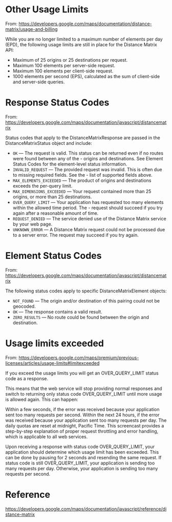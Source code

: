 # Other Usage Limits

From: https://developers.google.com/maps/documentation/distance-matrix/usage-and-billing

While you are no longer limited to a maximum number of elements per day (EPD), the following usage limits are still in place for the Distance Matrix API:

- Maximum of 25 origins or 25 destinations per request.
- Maximum 100 elements per server-side request.
- Maximum 100 elements per client-side request.
- 1000 elements per second (EPS), calculated as the sum of client-side and server-side queries.


# Response Status Codes

From: https://developers.google.com/maps/documentation/javascript/distancematrix

Status codes that apply to the DistanceMatrixResponse are passed in the DistanceMatrixStatus object and include:

- `OK` — The request is valid. This status can be returned even if no routes were found between any of the - origins and destinations. See Element Status Codes for the element-level status information.
- `INVALID_REQUEST` — The provided request was invalid. This is often due to missing required fields. See the - list of supported fields above.
- `MAX_ELEMENTS_EXCEEDED` — The product of origins and destinations exceeds the per-query limit.
- `MAX_DIMENSIONS_EXCEEDED` — Your request contained more than 25 origins, or more than 25 destinations.
- `OVER_QUERY_LIMIT` — Your application has requested too many elements within the allowed time period. The - request should succeed if you try again after a reasonable amount of time.
- `REQUEST_DENIED` — The service denied use of the Distance Matrix service by your web page.
- `UNKNOWN_ERROR` — A Distance Matrix request could not be processed due to a server error. The request may succeed if you try again.


# Element Status Codes

From: https://developers.google.com/maps/documentation/javascript/distancematrix

The following status codes apply to specific DistanceMatrixElement objects:

- `NOT_FOUND` — The origin and/or destination of this pairing could not be geocoded.
- `OK` — The response contains a valid result.
- `ZERO_RESULTS` — No route could be found between the origin and destination.


# Usage limits exceeded

From: https://developers.google.com/maps/premium/previous-licenses/articles/usage-limits#limitexceeded

If you exceed the usage limits you will get an OVER_QUERY_LIMIT status code as a response.

This means that the web service will stop providing normal responses and switch to returning only status code OVER_QUERY_LIMIT until more usage is allowed again. This can happen:

Within a few seconds, if the error was received because your application sent too many requests per second.
Within the next 24 hours, if the error was received because your application sent too many requests per day. The daily quotas are reset at midnight, Pacific Time.
This screencast provides a step-by-step explanation of proper request throttling and error handling, which is applicable to all web services.


Upon receiving a response with status code OVER_QUERY_LIMIT, your application should determine which usage limit has been exceeded. This can be done by pausing for 2 seconds and resending the same request. If status code is still OVER_QUERY_LIMIT, your application is sending too many requests per day. Otherwise, your application is sending too many requests per second.


# Reference

https://developers.google.com/maps/documentation/javascript/reference/distance-matrix
